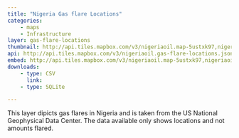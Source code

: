 ```yaml
---
title: "Nigeria Gas flare Locations"
categories: 
    - maps
    - Infrastructure
layer: gas-flare-locations
thumbnail: http://api.tiles.mapbox.com/v3/nigeriaoil.map-5ustxk97,nigeriaoil.gas-flare-locations/7/66/55.png
api: http://api.tiles.mapbox.com/v3/nigeriaoil.gas-flare-locations.jsonp
embed: http://api.tiles.mapbox.com/v3/nigeriaoil.map-5ustxk97,nigeriaoil.gas-flare-locations.html
downloads:
    - type: CSV
      link: 
    - type: SQLite

---
```


This layer dipicts gas flares in Nigeria and is taken from the US National Geophysical Data Center. The data available only shows locations and not amounts flared.
